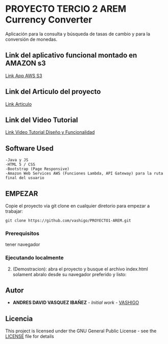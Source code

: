 # PROYECTO TERCIO 2 AREM Currency Converter 

Aplicación para la consulta y búsqueda de tasas de cambio y para la conversión de monedas. 

## Link del aplicativo funcional montado en AMAZON s3

[Link App AWS S3](http://currencyconvertarem.s3-website-us-west-2.amazonaws.com/)

## Link del Articulo del proyecto

[Link Articulo](https://drive.google.com/file/d/1FiF32TPSo_9cc50seC3cO2fTQv3RJ-lZ/view?usp=sharing)

## Link del Video Tutorial

[Link Video Tutorial Diseño y Funcionalidad](https://youtu.be/UAMxgFdIX5s)


## Software Used

    -Java y JS
    -HTML 5 / CSS
    -Bootstrap (Page Responsive)
    -Amazon Web Services AWS (Funciones Lambda, API Gateway) para la ruta final del usuario


## EMPEZAR

Copie el proyecto via git clone en cualquier diretorio para empezar a trabajar:
```
git clone https://github.com/vashigo/PROYECTO1-AREM.git
```

### Prerequisitos

tener navegador

### Ejecutando localmente

2. (Demostracion):
  abra el proyecto y busque el archivo index.html solament abralo desde su navegador preferido y listo:
  

## Autor

* **ANDRES DAVID VASQUEZ IBAÑEZ** - *Initial work* - [VASHIGO](https://github.com/vashigo)


## Licencia

This project is licensed under the GNU General Public License - see the [LICENSE](LICENSE) file for details
